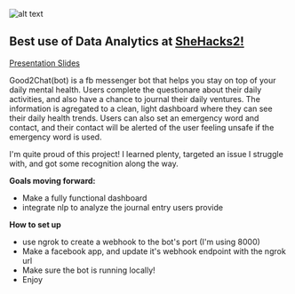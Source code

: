 ![alt text](https://i.imgur.com/PEfjlhq.png "landingimage")

## Best use of Data Analytics at [SheHacks2!](https://devpost.com/software/good2chat-bot)

[Presentation Slides](https://docs.google.com/presentation/d/1iUBBSWKeeqphWWoZhEdyqNbJK32NzZjVm3YGKZxRBJM/edit?usp=sharing)

Good2Chat(bot) is a fb messenger bot that helps you stay on top of your daily mental health.
Users complete the questionare about their daily activities, and also have a chance to journal their daily ventures. 
The information is agregated to a clean, light dashboard where they can see their daily health trends.
Users can also set an emergency word and contact, and their contact will be alerted of the user feeling unsafe if the emergency word is used.

I'm quite proud of this project! I learned plenty, targeted an issue I struggle with, and got some recognition along the way.

**Goals moving forward:**
- Make a fully functional dashboard
- integrate nlp to analyze the journal entry users provide

**How to set up**
- use ngrok to create a webhook to the bot's port (I'm using 8000)
- Make a facebook app, and update it's webhook endpoint with the ngrok url
- Make sure the bot is running locally!
- Enjoy
